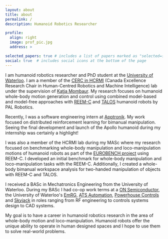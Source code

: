 ```yaml
---
layout: about
title: about
permalink: /
description: Humanoid Robotics Researcher

profile:
  align: right
  image: prof_pic.jpg
  address: >

selected_papers: true # includes a list of papers marked as "selected={true}"
social: true  # includes social icons at the bottom of the page
---
```


I am humanoid robotics researcher and PhD student at the [University of Waterloo](https://uwaterloo.ca). I am a member of the [CERC in HCRMI](https://uwaterloo.ca/cerc-human-centred-robotics-machine-intelligence/) (Canada Excellence Research Chair in Human-Centred Robotics and Machine Intelligence) lab under the supervision of [Katja Mombaur](https://uwaterloo.ca/robohub/people-profiles/katja-mombaur). My research focuses on humanoid whole-body motion generation and control using combined model-based and model-free approaches with [REEM-C](https://pal-robotics.com/robots/reem-c/) and [TALOS](https://pal-robotics.com/robots/talos/) humanoid robots by PAL Robotics.

Recently, I was a software engineering intern at [Apptronik](https://apptronik.com). My work focused on distributed reinforcement learning for bimanual manipulation. Seeing the final development and launch of the Apollo humanoid during my internship was certainly a highlight!

I was also a member of the HCRMI lab during my MASc where my research focused on benchmarking whole-body manipulation and loco-manipulation motions of humanoid robots as part of the [EUROBENCH project](https://eurobench2020.eu) using REEM-C. I developed an initial benchmark for whole-body manipulation and loco-manipulation tasks with the REEM-C. Additionally, I created a whole-body bimanual workspace analysis for two-handed manipulation of objects with REEM-C and TALOS.

I received a BASc in Mechatronics Engineering from the University of Waterloo. During my BASc I had co-op work terms at a [ON Semiconductor](https://www.onsemi.com), the University of Waterloo's [EmRG](https://uwaterloo.ca/emerging-radio-systems-group/), [ATS Automation](https://atsautomation.com), [Powerhouse Controls](https://powerhouse.ca) and [Skyjack](https://www.skyjack.com) in roles ranging from RF engineering to controls systems design to CAD systems.

My goal is to have a career in humanoid robotics research in the area of whole-body motion and loco-manipulation. Humanoid robots offer the unique ability to operate in human designed spaces and I hope to use them to solve real-world problems.